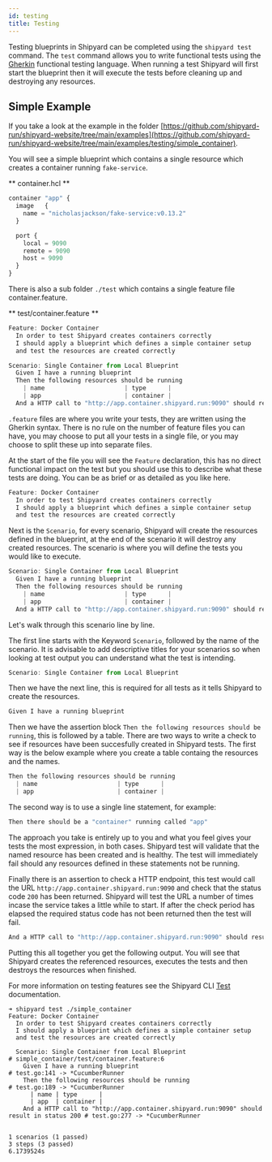 ```yaml
---
id: testing
title: Testing
---
```


Testing blueprints in Shipyard can be completed using the `shipyard test` command. The `test` command allows you to write functional tests using the [Gherkin](https://cucumber.io/docs/gherkin/reference/) functional testing language. When running a test Shipyard will first start the blueprint then it will execute the tests before cleaning up and destroying any resources.

## Simple Example

If you take a look at the example in the folder [https://github.com/shipyard-run/shipyard-website/tree/main/examples](https://github.com/shipyard-run/shipyard-website/tree/main/examples/testing/simple_container).

You will see a simple blueprint which contains a single resource which creates a container running `fake-service`.

** container.hcl **
```javascript
container "app" {
  image   {
    name = "nicholasjackson/fake-service:v0.13.2"
  }

  port {
    local = 9090
    remote = 9090
    host = 9090
  }
}
```

There is also a sub folder `./test` which contains a single feature file container.feature.

** test/container.feature **
```javascript
Feature: Docker Container
  In order to test Shipyard creates containers correctly
  I should apply a blueprint which defines a simple container setup
  and test the resources are created correctly

Scenario: Single Container from Local Blueprint
  Given I have a running blueprint
  Then the following resources should be running
    | name                      | type      |
    | app                       | container |
  And a HTTP call to "http://app.container.shipyard.run:9090" should result in status 200
```

`.feature` files are where you write your tests, they are written using the Gherkin syntax. There is no rule on the number of feature files you can have, you may choose to put all your tests in a single file, or you may choose to split these up into separate files.

At the start of the file you will see the `Feature` declaration, this has no direct functional impact on the test but you should use this to describe what these tests are doing. You can be as brief or as detailed as you like here.

```javascript
Feature: Docker Container
  In order to test Shipyard creates containers correctly
  I should apply a blueprint which defines a simple container setup
  and test the resources are created correctly
```

Next is the `Scenario`, for every scenario, Shipyard will create the resources defined in the blueprint, at the end of the scenario it will destroy any created resources. The scenario is where you will define the tests you would like to execute.

```javascript
Scenario: Single Container from Local Blueprint
  Given I have a running blueprint
  Then the following resources should be running
    | name                      | type      |
    | app                       | container |
  And a HTTP call to "http://app.container.shipyard.run:9090" should result in status 200
```

Let's walk through this scenario line by line.

The first line starts with the Keyword `Scenario`, followed by the name of the scenario. It is advisable to add descriptive titles for your scenarios so when looking at test output you can understand what the test is intending.

```javascript
Scenario: Single Container from Local Blueprint
```

Then we have the next line, this is required for all tests as it tells Shipyard to create the resources.

```javascript
Given I have a running blueprint
```

Then we have the assertion block `Then the following resources should be running`, this is followed by a table. There are two ways to write a check to see if resources have been succesfully created in Shipyard tests. The first way is the below example where you create a table containg the resources and the names.

```javascript
Then the following resources should be running
  | name                      | type      |
  | app                       | container |
```

The second way is to use a single line statement, for example:

```javascript
Then there should be a "container" running called "app"
```

The approach you take is entirely up to you and what you feel gives your tests the most expression, in both cases. Shipyard test will validate that the named resource has been created and is healthy. The test will immediately fail should any resources defined in these statements not be running.

Finally there is an assertion to check a HTTP endpoint, this test would call the URL `http://app.container.shipyard.run:9090` and check that the status code `200` has been returned. Shipyard will test the URL a number of times incase the service takes a little while to start. If after the check period has elapsed the required status code has not been returned then the test will fail.

```javascript
And a HTTP call to "http://app.container.shipyard.run:9090" should result in status 200
```

Putting this all together you get the following output. You will see that Shipyard creates the referenced resources, executes the tests and then destroys the resources when finished.

For more information on testing features see the Shipyard CLI [Test](http://localhost:3000/docs/commands/test) documentation.

```shell
➜ shipyard test ./simple_container
Feature: Docker Container
  In order to test Shipyard creates containers correctly
  I should apply a blueprint which defines a simple container setup
  and test the resources are created correctly

  Scenario: Single Container from Local Blueprint                                           # simple_container/test/container.feature:6
    Given I have a running blueprint                                                        # test.go:141 -> *CucumberRunner
    Then the following resources should be running                                          # test.go:189 -> *CucumberRunner
      | name | type      |
      | app  | container |
    And a HTTP call to "http://app.container.shipyard.run:9090" should result in status 200 # test.go:277 -> *CucumberRunner


1 scenarios (1 passed)
3 steps (3 passed)
6.1739524s
```